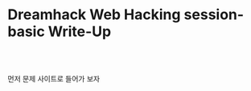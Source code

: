 <!DOCTYPE html>
<html>
<head>
        <link rel="stylesheet" type="text/css" href="sytle.css">
</head>
<body>
        <h1>Dreamhack Web Hacking session-basic Write-Up</h1>
</body>
<br>
<br>
</html>

먼저 문제 사이트로 들어가 보자

